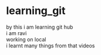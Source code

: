 # learning_git
by this i am learning git hub
<br/>
i am ravi
<br/>
working on local
<br>
i learnt many things from that videos